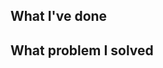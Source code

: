 ## What I've done
<!-- Please describe your changes in short -->

## What problem I solved
<!-- Please describe the issue you suppose to solve -->
